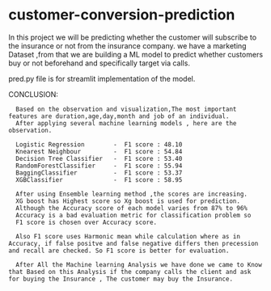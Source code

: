 # customer-conversion-prediction
In this project we will be predicting whether the customer will subscribe to the insurance or not from the insurance company. we have a marketing Dataset ,from that we are building a ML model to predict whether customers buy or not beforehand and specifically target via calls.

pred.py file is for streamlit implementation of the model.

CONCLUSION:

      Based on the observation and visualization,The most important features are duration,age,day,month and job of an individual.
      After applying several machine learning models , here are the observation.

      Logistic Regression        -  F1 score : 48.10
      Knearest Neighbour         -  F1 score : 54.84 
      Decision Tree Classifier   -  F1 score : 53.40
      RandomForestClassifier     -  F1 score : 55.94
      BaggingClassifier          -  F1 score : 53.37
      XGBClassifier              -  F1 score : 58.95

      After using Ensemble learning method ,the scores are increasing.
      XG boost has Highest score so Xg boost is used for prediction.
      Although the Accuracy score of each model varies from 87% to 96%
      Accuracy is a bad evaluation metric for classification problem so 
      F1 score is chosen over Accuracy score.

      Also F1 score uses Harmonic mean while calculation where as in Accuracy, if false positve and false negative differs then precession and recall are checked. So F1 score is better for evaluation.

      After All the Machine learning Analysis we have done we came to Know that Based on this Analysis if the company calls the client and ask for buying the Insurance , The customer may buy the Insurance.
